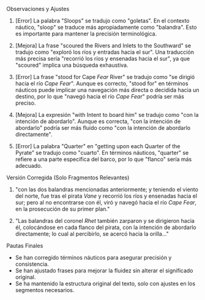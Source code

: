 Observaciones y Ajustes

1. [Error] La palabra "Sloops" se tradujo como "goletas". En el contexto náutico, "sloop" se traduce más apropiadamente como "balandra". Esto es importante para mantener la precisión terminológica.

2. [Mejora] La frase "scoured the Rivers and Inlets to the Southward" se tradujo como "exploró los ríos y entradas hacia el sur". Una traducción más precisa sería "recorrió los ríos y ensenadas hacia el sur", ya que "scoured" implica una búsqueda exhaustiva.

3. [Error] La frase "stood for Cape _Fear_ River" se tradujo como "se dirigió hacia el río _Cape Fear_". Aunque es correcto, "stood for" en términos náuticos puede implicar una navegación más directa o decidida hacia un destino, por lo que "navegó hacia el río _Cape Fear_" podría ser más preciso.

4. [Mejora] La expresión "with Intent to board him" se tradujo como "con la intención de abordarlo". Aunque es correcta, "con la intención de abordarlo" podría ser más fluido como "con la intención de abordarlo directamente".

5. [Error] La palabra "Quarter" en "getting upon each Quarter of the Pyrate" se tradujo como "cuarto". En términos náuticos, "quarter" se refiere a una parte específica del barco, por lo que "flanco" sería más adecuado.

Versión Corregida (Solo Fragmentos Relevantes)

1. "con las dos balandras mencionadas anteriormente; y teniendo el viento del norte, fue tras el pirata _Vane_ y recorrió los ríos y ensenadas hacia el sur; pero al no encontrarse con él, viró y navegó hacia el río _Cape Fear_, en la prosecución de su primer plan."

2. "Las balandras del coronel _Rhet_ también zarparon y se dirigieron hacia él, colocándose en cada flanco del pirata, con la intención de abordarlo directamente; lo cual al percibirlo, se acercó hacia la orilla..."

Pautas Finales

- Se han corregido términos náuticos para asegurar precisión y consistencia.
- Se han ajustado frases para mejorar la fluidez sin alterar el significado original.
- Se ha mantenido la estructura original del texto, solo con ajustes en los segmentos necesarios.